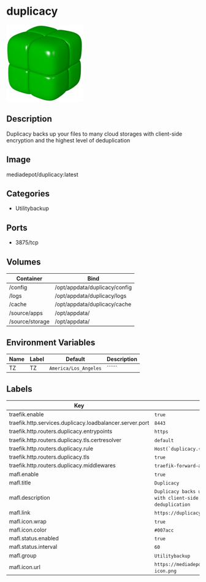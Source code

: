 # duplicacy

![Logo](images/duplicacy.png)

## Description
Duplicacy backs up your files to many cloud storages with client\-side encryption and the highest level of deduplication

## Image
mediadepot/duplicacy:latest

## Categories
- Utilitybackup

## Ports
- 3875/tcp

## Volumes
| Container | Bind |
|-----------|------|
| /config | /opt/appdata/duplicacy/config |
| /logs | /opt/appdata/duplicacy/logs |
| /cache | /opt/appdata/duplicacy/cache |
| /source/apps | /opt/appdata/ |
| /source/storage | /opt/appdata/ |

## Environment Variables
| Name | Label | Default | Description |
|------|-------|---------|-------------|
| TZ | TZ | ```America/Los_Angeles``` | `````` |

## Labels
| Key | Value |
|-----|-------|
| traefik.enable | ```true``` |
| traefik.http.services.duplicacy.loadbalancer.server.port | ```8443``` |
| traefik.http.routers.duplicacy.entrypoints | ```https``` |
| traefik.http.routers.duplicacy.tls.certresolver | ```default``` |
| traefik.http.routers.duplicacy.rule | ```Host(`duplicacy.{$TRAEFIK_INGRESS_DOMAIN}`)``` |
| traefik.http.routers.duplicacy.tls | ```true``` |
| traefik.http.routers.duplicacy.middlewares | ```traefik-forward-auth``` |
| mafl.enable | ```true``` |
| mafl.title | ```Duplicacy``` |
| mafl.description | ```Duplicacy backs up your files to many cloud storages with client-side encryption and the highest level of deduplication``` |
| mafl.link | ```https://duplicacy.{$TRAEFIK_INGRESS_DOMAIN}``` |
| mafl.icon.wrap | ```true``` |
| mafl.icon.color | ```#007acc``` |
| mafl.status.enabled | ```true``` |
| mafl.status.interval | ```60``` |
| mafl.group | ```Utilitybackup``` |
| mafl.icon.url | ```https://mediadepot.github.io/templates/img/duplicacy-icon.png``` |

